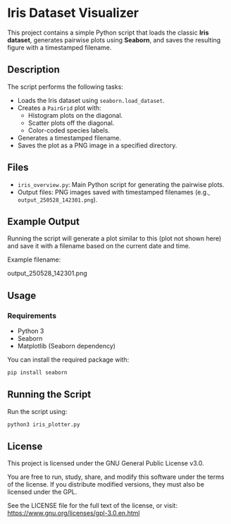 # Iris Dataset Visualizer

This project contains a simple Python script that loads the classic **Iris dataset**, generates pairwise plots using **Seaborn**, and saves the resulting figure with a timestamped filename.

## Description

The script performs the following tasks:

- Loads the Iris dataset using `seaborn.load_dataset`.
- Creates a `PairGrid` plot with:
  - Histogram plots on the diagonal.
  - Scatter plots off the diagonal.
  - Color-coded species labels.
- Generates a timestamped filename.
- Saves the plot as a PNG image in a specified directory.

## Files

- `iris_overview.py`: Main Python script for generating the pairwise plots.
- Output files: PNG images saved with timestamped filenames (e.g., `output_250528_142301.png`).

## Example Output

Running the script will generate a plot similar to this (plot not shown here) and save it with a filename based on the current date and time.

Example filename:

output_250528_142301.png


## Usage

### Requirements

- Python 3
- Seaborn
- Matplotlib (Seaborn dependency)

You can install the required package with:

```bash
pip install seaborn
```
## Running the Script
Run the script using:

```bash
python3 iris_plotter.py
  ```
## License
This project is licensed under the GNU General Public License v3.0.

You are free to run, study, share, and modify this software under the terms of the license. If you distribute modified versions, they must also be licensed under the GPL.

See the LICENSE file for the full text of the license, or visit:
https://www.gnu.org/licenses/gpl-3.0.en.html
